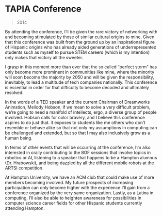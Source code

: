 # TAPIA Conference

> 2014

By attending the conference, I’ll be given the rare victory of networking with and becoming stimulated by those of similar cultural origins to mine. Given that this conference was built from the ground up by an inspirational figure of Hispanic origins who has already aided generations of underrepresented students such as myself to pursue STEM careers (which is my intention) only makes that victory all the sweeter.

I grasp in this moment more than ever that the so called “perfect storm” has only become more prominent in communities like mine, where the minority will soon become the majority by 2050 and will be given the responsibility, inevitably, to lead a multitude of tech companies nationally. This conference is essential in order for that difficulty to become decoded and ultimately resolved.

In the words of a TED speaker and the current Chairman of Dreamworks Animation, Mellody Hobson, if we mean to solve a very difficult problem, we’re going to need a manifold of intellects, ergo, a diverse group of people involved. Hobson calls for color bravery, and I believe this conference aspires to do just that. It exposes to students like me others who don’t resemble or behave alike so that not only my assumptions in computing can be challenged and extended, but so that I may also inclusively grow as a human being.

In terms of other events that will be occurring at the conference, I’m also interested in orally contributing to the BOF sessions that involve topics in robotics or AI, listening to a speaker that happens to be a Hampton alumnus (Dr. Hrabowski), and being dazzled by all the different mobile robots at the ARTSI competition.

At Hampton University, we have an ACM club that could make use of more members becoming involved. My future prospects of increasing participation can only become higher with the experience I’ll gain from a conference organized by the very same organization. Lastly, as a Latina in computing, I’ll also be able to heighten awareness for possibilities in computer science career fields for other Hispanic students currently attending Hampton.

